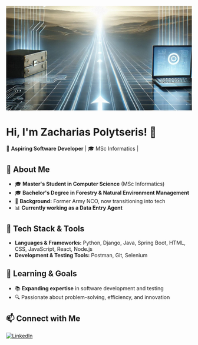 ![My Background](https://github.com/ImZaharias/ImZaharias/blob/main/Background.jpg)

# Hi, I'm Zacharias Polytseris! 👋  

🚀 **Aspiring Software Developer** | 🎓 MSc Informatics |

## 🔹 About Me  
- 🎓 **Master's Student in Computer Science** (MSc Informatics)  
- 🎓 **Bachelor's Degree in Forestry & Natural Environment Management**  
- 💼 **Background:** Former Army NCO, now transitioning into tech  
- 📊 **Currently working as a Data Entry Agent**  

## 🔹 Tech Stack & Tools  
- **Languages & Frameworks:** Python, Django, Java, Spring Boot, HTML, CSS, JavaScript, React, Node.js
- **Development & Testing Tools:** Postman, Git, Selenium  

## 🔹 Learning & Goals  
- 📚 **Expanding expertise** in software development and testing  
- 🔍 Passionate about problem-solving, efficiency, and innovation  

## 📫 Connect with Me  
[![LinkedIn](https://img.shields.io/badge/LinkedIn-%230A66C2.svg?style=for-the-badge&logo=linkedin&logoColor=white)](https://www.linkedin.com/in/zacharias-polytseris/)


